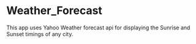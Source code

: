 # Weather_Forecast
This app uses Yahoo Weather forecast api for displaying the Sunrise and Sunset timings of any city.
